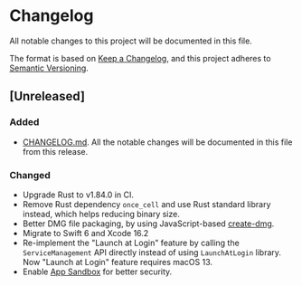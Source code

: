 # Changelog

All notable changes to this project will be documented in this file.

The format is based on [Keep a Changelog](https://keepachangelog.com/en/1.1.0/),
and this project adheres to [Semantic Versioning](https://semver.org/spec/v2.0.0.html).

## [Unreleased]

### Added

- [CHANGELOG.md](https://github.com/hronro/iPortForwarder/blob/master/CHANGELOG.md). All the notable changes will be documented in this file from this release.

### Changed

- Upgrade Rust to v1.84.0 in CI.
- Remove Rust dependency `once_cell` and use Rust standard library instead, which helps reducing binary size.
- Better DMG file packaging, by using JavaScript-based [create-dmg](https://github.com/sindresorhus/create-dmg).
- Migrate to Swift 6 and Xcode 16.2
- Re-implement the "Launch at Login" feature by calling the `ServiceManagement` API directly instead of using `LaunchAtLogin` library. Now "Launch at Login" feature requires macOS 13.
- Enable [App Sandbox](https://developer.apple.com/documentation/security/app-sandbox) for better security.
